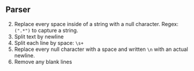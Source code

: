 ## Parser
2. Replace every space inside of a string with a null character. Regex: `(".*")` to capture a string.
3. Split text by newline
4. Split each line by space: `\s+`
5. Replace every null character with a space and written `\n` with an actual newline.
6. Remove any blank lines 